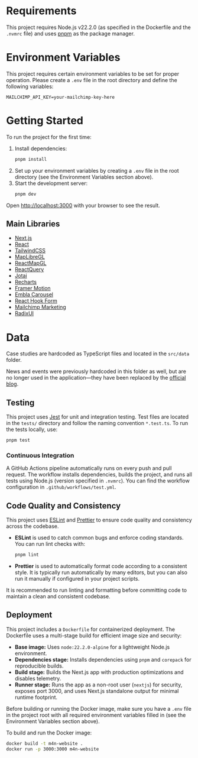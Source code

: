 # Requirements

This project requires Node.js v22.2.0 (as specified in the Dockerfile and the `.nvmrc` file) and
uses [pnpm](https://pnpm.io/) as the package manager.

# Environment Variables

This project requires certain environment variables to be set for proper operation. Please create a `.env` file in the
root directory and define the following variables:

```
MAILCHIMP_API_KEY=your-mailchimp-key-here
```

# Getting Started

To run the project for the first time:

1. Install dependencies:
   ```bash
   pnpm install
   ```
2. Set up your environment variables by creating a `.env` file in the root directory (see the Environment Variables
   section above).
3. Start the development server:
   ```bash
   pnpm dev
   ```

Open [http://localhost:3000](http://localhost:3000) with your browser to see the result.

## Main Libraries

- [Next.js](https://nextjs.org/)
- [React](https://react.dev/)
- [TailwindCSS](https://tailwindcss.com/)
- [MapLibreGL](https://maplibre.org/projects/maplibre-gl-js/)
- [ReactMapGL](https://visgl.github.io/react-map-gl/)
- [ReactQuery](https://tanstack.com/query/latest)
- [Jotai](https://jotai.org/)
- [Recharts](https://recharts.org/)
- [Framer Motion](https://www.framer.com/motion/)
- [Embla Carousel](https://www.embla-carousel.com/)
- [React Hook Form](https://react-hook-form.com/)
- [Mailchimp Marketing](https://mailchimp.com/developer/marketing/api/)
- [RadixUI](https://www.radix-ui.com/)

# Data

Case studies are hardcoded as TypeScript files and located in the `src/data` folder.

News and events were previously hardcoded in this folder as well, but are no longer used in the application—they have
been replaced by the [official blog](https://blog.more4nature.eu/).

## Testing

This project uses [Jest](https://jestjs.io/) for unit and integration testing. Test files are located in the `tests/`
directory and follow the naming convention `*.test.ts`. To run the tests locally, use:

```bash
pnpm test
```

### Continuous Integration

A GitHub Actions pipeline automatically runs on every push and pull request. The workflow installs dependencies, builds
the project, and runs all tests using Node.js (version specified in `.nvmrc`). You can find the workflow configuration
in `.github/workflows/test.yml`.

## Code Quality and Consistency

This project uses [ESLint](https://eslint.org/) and [Prettier](https://prettier.io/) to ensure code quality and
consistency across the codebase.

- **ESLint** is used to catch common bugs and enforce coding standards. You can run lint checks with:
  ```bash
  pnpm lint
  ```
- **Prettier** is used to automatically format code according to a consistent style. It is typically run automatically
  by many editors, but you can also run it manually if configured in your project scripts.

It is recommended to run linting and formatting before committing code to maintain a clean and consistent codebase.

## Deployment

This project includes a `Dockerfile` for containerized deployment. The Dockerfile uses a multi-stage build for efficient
image size and security:

- **Base image:** Uses `node:22.2.0-alpine` for a lightweight Node.js environment.
- **Dependencies stage:** Installs dependencies using `pnpm` and `corepack` for reproducible builds.
- **Build stage:** Builds the Next.js app with production optimizations and disables telemetry.
- **Runner stage:** Runs the app as a non-root user (`nextjs`) for security, exposes port 3000, and uses Next.js
  standalone output for minimal runtime footprint.

Before building or running the Docker image, make sure you have a `.env` file in the project root with all required
environment variables filled in (see the Environment Variables section above).

To build and run the Docker image:

```bash
docker build -t m4n-website .
docker run -p 3000:3000 m4n-website
```
